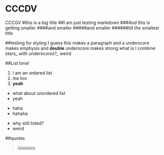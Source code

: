 CCCDV
=====

CCCGV
#this is a big title
##I am just testing markdown
###And this is getting smaller
####and smaller
#####and smaller
######till the smallest title

##testing for styling
I guess this makes a paragraph
and a _underscore_ makes emphysis
and __double__ underscore makes strong
what is I combine *stars_ with underscores?_*
weird

##List time!
1. I am an ordered list
2. me too
3. __yeah__

- what about unordered list
- yeah
* haha
* hahaha

- why still listed?
- weird

##quotes
>lalalalala
